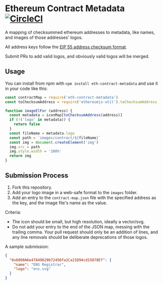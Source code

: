 # Ethereum Contract Metadata [![CircleCI](https://circleci.com/gh/MetaMask/ethereum-contract-icons.svg?style=svg)](https://circleci.com/gh/MetaMask/ethereum-contract-icons)

A mapping of checksummed ethereum addresses to metadata, like names, and images of those addresses' logos.

All address keys follow the [EIP 55 address checksum format](https://github.com/ethereum/EIPs/issues/55).

Submit PRs to add valid logos, and obviously valid logos will be merged.

## Usage

You can install from npm with `npm install eth-contract-metadata` and use it in your code like this:

```javascript
const contractMap = require('eth-contract-metadata')
const toChecksumAddress = require('ethereumjs-util').toChecksumAddress

function imageElFor (address) {
  const metadata = iconMap[toChecksumAddress(address)]
  if (!('logo' in metadata)) {
    return false
  }
  const fileName = metadata.logo
  const path = `images/contract/${fileName}`
  const img = document.createElement('img')
  img.src = path
  img.style.width = '100%'
  return img
}
```

## Submission Process

1. Fork this repository.
2. Add your logo image in a web-safe format to the `images` folder.
3. Add an entry to the `contract-map.json` file with the specified address as the key, and the image file's name as the value.

Criteria:
- The icon should be small, but high resolution, ideally a vector/svg.
- Do not add your entry to the end of the JSON map, messing with the trailing comma. Your pull request should only be an addition of lines, and any line removals should be deliberate deprecations of those logos.

A sample submission:

```json
{
  "0x6090A6e47849629b7245Dfa1Ca21D94cd15878Ef": {
    "name": "ENS Registrar",
    "logo": "ens.svg"
  }
}
```
